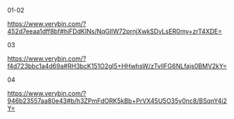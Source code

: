 
01-02

https://www.verybin.com/?452d7eeaa1dff8bf#hiFDdKINs/NqGIlW72prnjXwkSDvLsER0my+zrT4XDE=

03

https://www.verybin.com/?f4d723bbc1a4d69a#RH3bcK151O2gI5+HHwhsW/zTvllFG6NLfajs0BMV2kY=

04

https://www.verybin.com/?946b23557aa80e43#b/h3ZPmFdORK5kBb+PrVX45U5O35y0nc8/BSqnY4i2Y= 
